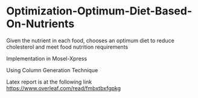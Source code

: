 # Optimization-Optimum-Diet-Based-On-Nutrients
Given the nutrient in each food, chooses an optimum diet to reduce cholesterol and meet food nutrition requirements

Implementation in Mosel-Xpress

Using Column Generation Technique

Latex report is at the following link
https://www.overleaf.com/read/fmbxtbxfgpkg
